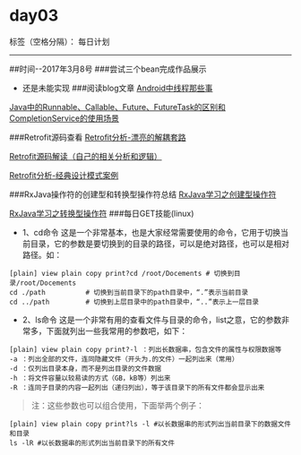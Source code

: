 ﻿# day03

标签（空格分隔）： 每日计划

---
##时间--2017年3月8号
###尝试三个bean完成作品展示
* 还是未能实现
###阅读blog文章
[Android中线程那些事][1]

 [Java中的Runnable、Callable、Future、FutureTask的区别和CompletionService的使用场景][2]

###Retrofit源码查看
[Retrofit分析-漂亮的解耦套路][3]

[Retrofit源码解读（自己的相关分析和逻辑）][4]

[Retrofit分析-经典设计模式案例][5]

###RxJava操作符的创建型和转换型操作符总结
[RxJava学习之创建型操作符][6]

[RxJava学习之转换型操作符][7]
###每日GET技能(linux)
* 1、cd命令
这是一个非常基本，也是大家经常需要使用的命令，它用于切换当前目录，它的参数是要切换到的目录的路径，可以是绝对路径，也可以是相对路径。如：
```
[plain] view plain copy print?cd /root/Docements # 切换到目录/root/Docements  
cd ./path          # 切换到当前目录下的path目录中，“.”表示当前目录    
cd ../path         # 切换到上层目录中的path目录中，“..”表示上一层目录  

```
* 2、ls命令
 这是一个非常有用的查看文件与目录的命令，list之意，它的参数非常多，下面就列出一些我常用的参数吧，如下：
```
[plain] view plain copy print?-l ：列出长数据串，包含文件的属性与权限数据等  
-a ：列出全部的文件，连同隐藏文件（开头为.的文件）一起列出来（常用）  
-d ：仅列出目录本身，而不是列出目录的文件数据  
-h ：将文件容量以较易读的方式（GB，kB等）列出来  
-R ：连同子目录的内容一起列出（递归列出），等于该目录下的所有文件都会显示出来  

```
>注：这些参数也可以组合使用，下面举两个例子：
```
[plain] view plain copy print?ls -l #以长数据串的形式列出当前目录下的数据文件和目录  
ls -lR #以长数据串的形式列出当前目录下的所有文件  

```


  [1]: http://blog.csdn.net/lfdfhl/article/details/51279160
  [2]: http://blog.csdn.net/jdsjlzx/article/details/52912701
  [3]: http://www.jianshu.com/p/45cb536be2f4
  [4]: https://www.zybuluo.com/Darling/note/679508
  [5]: http://www.jianshu.com/p/fb8d21978e38
  [6]: https://www.zybuluo.com/Darling/note/680623
  [7]: https://www.zybuluo.com/Darling/note/680706